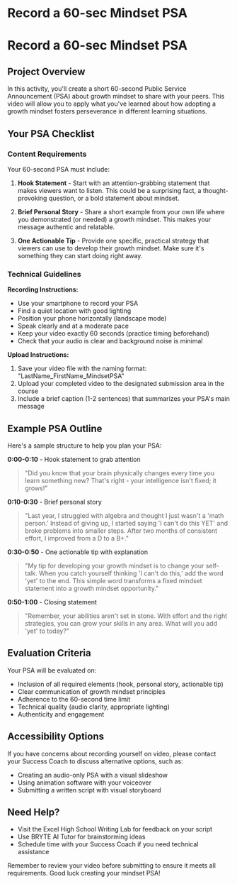 

# Record a 60-sec Mindset PSA

# Record a 60-sec Mindset PSA

## Project Overview
In this activity, you'll create a short 60-second Public Service Announcement (PSA) about growth mindset to share with your peers. This video will allow you to apply what you've learned about how adopting a growth mindset fosters perseverance in different learning situations.

## Your PSA Checklist

### Content Requirements
Your 60-second PSA must include:

1. **Hook Statement** - Start with an attention-grabbing statement that makes viewers want to listen. This could be a surprising fact, a thought-provoking question, or a bold statement about mindset.

2. **Brief Personal Story** - Share a short example from your own life where you demonstrated (or needed) a growth mindset. This makes your message authentic and relatable.

3. **One Actionable Tip** - Provide one specific, practical strategy that viewers can use to develop their growth mindset. Make sure it's something they can start doing right away.

### Technical Guidelines

**Recording Instructions:**
- Use your smartphone to record your PSA
- Find a quiet location with good lighting
- Position your phone horizontally (landscape mode)
- Speak clearly and at a moderate pace
- Keep your video exactly 60 seconds (practice timing beforehand)
- Check that your audio is clear and background noise is minimal

**Upload Instructions:**
1. Save your video file with the naming format: "LastName_FirstName_MindsetPSA"
2. Upload your completed video to the designated submission area in the course
3. Include a brief caption (1-2 sentences) that summarizes your PSA's main message

## Example PSA Outline

Here's a sample structure to help you plan your PSA:

**0:00-0:10** - Hook statement to grab attention
> "Did you know that your brain physically changes every time you learn something new? That's right - your intelligence isn't fixed; it grows!"

**0:10-0:30** - Brief personal story
> "Last year, I struggled with algebra and thought I just wasn't a 'math person.' Instead of giving up, I started saying 'I can't do this YET' and broke problems into smaller steps. After two months of consistent effort, I improved from a D to a B+."

**0:30-0:50** - One actionable tip with explanation
> "My tip for developing your growth mindset is to change your self-talk. When you catch yourself thinking 'I can't do this,' add the word 'yet' to the end. This simple word transforms a fixed mindset statement into a growth mindset opportunity."

**0:50-1:00** - Closing statement
> "Remember, your abilities aren't set in stone. With effort and the right strategies, you can grow your skills in any area. What will you add 'yet' to today?"

## Evaluation Criteria
Your PSA will be evaluated on:
- Inclusion of all required elements (hook, personal story, actionable tip)
- Clear communication of growth mindset principles
- Adherence to the 60-second time limit
- Technical quality (audio clarity, appropriate lighting)
- Authenticity and engagement

## Accessibility Options
If you have concerns about recording yourself on video, please contact your Success Coach to discuss alternative options, such as:
- Creating an audio-only PSA with a visual slideshow
- Using animation software with your voiceover
- Submitting a written script with visual storyboard

## Need Help?
- Visit the Excel High School Writing Lab for feedback on your script
- Use BRYTE AI Tutor for brainstorming ideas
- Schedule time with your Success Coach if you need technical assistance

Remember to review your video before submitting to ensure it meets all requirements. Good luck creating your mindset PSA!